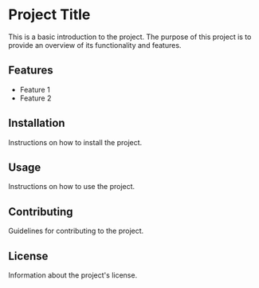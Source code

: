 # Project Title

This is a basic introduction to the project. The purpose of this project is to provide an overview of its functionality and features.

## Features
- Feature 1
- Feature 2

## Installation
Instructions on how to install the project.

## Usage
Instructions on how to use the project.

## Contributing
Guidelines for contributing to the project.

## License
Information about the project's license.